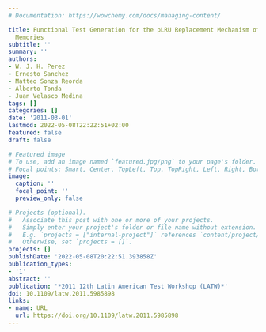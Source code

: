 ```yaml
---
# Documentation: https://wowchemy.com/docs/managing-content/

title: Functional Test Generation for the pLRU Replacement Mechanism of Embedded Cache
  Memories
subtitle: ''
summary: ''
authors:
- W. J. H. Perez
- Ernesto Sanchez
- Matteo Sonza Reorda
- Alberto Tonda
- Juan Velasco Medina
tags: []
categories: []
date: '2011-03-01'
lastmod: 2022-05-08T22:22:51+02:00
featured: false
draft: false

# Featured image
# To use, add an image named `featured.jpg/png` to your page's folder.
# Focal points: Smart, Center, TopLeft, Top, TopRight, Left, Right, BottomLeft, Bottom, BottomRight.
image:
  caption: ''
  focal_point: ''
  preview_only: false

# Projects (optional).
#   Associate this post with one or more of your projects.
#   Simply enter your project's folder or file name without extension.
#   E.g. `projects = ["internal-project"]` references `content/project/deep-learning/index.md`.
#   Otherwise, set `projects = []`.
projects: []
publishDate: '2022-05-08T20:22:51.393858Z'
publication_types:
- '1'
abstract: ''
publication: '*2011 12th Latin American Test Workshop (LATW)*'
doi: 10.1109/latw.2011.5985898
links:
- name: URL
  url: https://doi.org/10.1109/latw.2011.5985898
---
```

